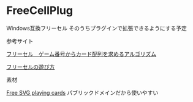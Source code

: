 # FreeCellPlug
Windows互換フリーセル そのうちプラグインで拡張できるようにする予定

参考サイト

[フリーセル　ゲーム番号からカード配列を求めるアルゴリズム](https://www.officedaytime.com/tips/freecell.html)

[フリーセルの遊び方](http://freecell.webcrow.jp/Freecell/How-To-FC.html)

素材

[Free SVG playing cards](https://www.me.uk/cards/) パブリックドメインだから使いやすい

